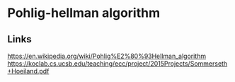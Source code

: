 # Pohlig-hellman algorithm

## Links

https://en.wikipedia.org/wiki/Pohlig%E2%80%93Hellman_algorithm
https://koclab.cs.ucsb.edu/teaching/ecc/project/2015Projects/Sommerseth+Hoeiland.pdf
